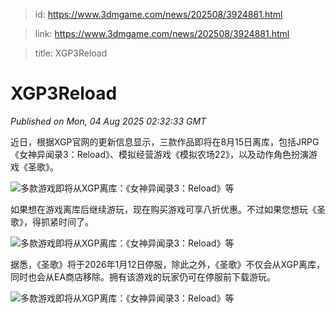 > id: https://www.3dmgame.com/news/202508/3924881.html

> link: https://www.3dmgame.com/news/202508/3924881.html

> title: XGP3Reload

# XGP3Reload
_Published on Mon, 04 Aug 2025 02:32:33 GMT_

近日，根据XGP官网的更新信息显示，三款作品即将在8月15日离库，包括JRPG《女神异闻录3：Reload》、模拟经营游戏《模拟农场22》，以及动作角色扮演游戏《圣歌》。

![多款游戏即将从XGP离库：《女神异闻录3：Reload》等](https://img.3dmgame.com/uploads/images/news/20250804/1754275154_658890_jpeg_r.jpeg)

如果想在游戏离库后继续游玩，现在购买游戏可享八折优惠。不过如果您想玩《圣歌》，得抓紧时间了。

![多款游戏即将从XGP离库：《女神异闻录3：Reload》等](https://img.3dmgame.com/uploads/images/news/20250804/1754275185_906291.webp)

据悉，《圣歌》将于2026年1月12日停服，除此之外，《圣歌》不仅会从XGP离库，同时也会从EA商店移除。拥有该游戏的玩家仍可在停服前下载游玩。

![多款游戏即将从XGP离库：《女神异闻录3：Reload》等](https://img.3dmgame.com/uploads/images/news/20250804/1754275195_532914_jpeg_r.jpeg)
